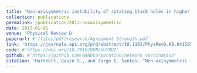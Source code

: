 ```yaml
---
title: "Non-axisymmetric instability of rotating black holes in higher dimensions"
collection: publications
permalink: /publication/2013-nonaxisymmetric
date: 2013-01-01
venue: 'Physical Review D'
paperurl: #'/files/pdf/research/Agreement Strength.pdf'
link: 'https://journals.aps.org/prd/abstract/10.1103/PhysRevD.88.041505'
code: #'https://doi.org/10.7910/DVN/VUY8UI'
github: #'https://github.com/RANDCorporation/network_vaccination'
citation: 'Hartnett, Gavin S., and Jorge E. Santos. "Non-axisymmetric instability of rotating black holes in higher dimensions." Physical Review D 88.4 (2013): 041505.'
---
```

